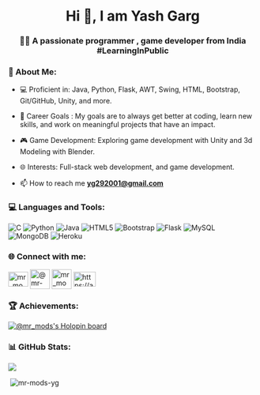 
<h1 align="center">Hi 👋, I am Yash Garg </h1>

<h3 align="center">👨‍💻 A passionate programmer , game developer from India #LearningInPublic </h3>

<h3 align="left">🙂 About Me:</h3>

- 💻 Proficient in: Java, Python, Flask, AWT, Swing, HTML, Bootstrap, Git/GitHub, Unity, and more.
  
- 🎯 Career Goals : My goals are to always get better at coding, learn new skills, and work on meaningful projects that have an impact.
  
- 🎮 Game Development: Exploring game development with Unity and 3d Modeling with Blender.
  
- 🌐 Interests: Full-stack web development, and game development.
  
- 📫 How to reach me **yg292001@gmail.com**

<h3 align="left">💻 Languages and Tools:</h3>

![C](https://img.shields.io/badge/c-%2300599C.svg?style=for-the-badge&logo=c&logoColor=white) ![Python](https://img.shields.io/badge/python-3670A0?style=for-the-badge&logo=python&logoColor=ffdd54) ![Java](https://img.shields.io/badge/java-%23ED8B00.svg?style=for-the-badge&logo=java&logoColor=white) ![HTML5](https://img.shields.io/badge/html5-%23E34F26.svg?style=for-the-badge&logo=html5&logoColor=white) ![Bootstrap](https://img.shields.io/badge/bootstrap-%23563D7C.svg?style=for-the-badge&logo=bootstrap&logoColor=white) ![Flask](https://img.shields.io/badge/flask-%23000.svg?style=for-the-badge&logo=flask&logoColor=white) ![MySQL](https://img.shields.io/badge/mysql-%2300f.svg?style=for-the-badge&logo=mysql&logoColor=white) ![MongoDB](https://img.shields.io/badge/MongoDB-%234ea94b.svg?style=for-the-badge&logo=mongodb&logoColor=white) ![Heroku](https://img.shields.io/badge/heroku-%23430098.svg?style=for-the-badge&logo=heroku&logoColor=white)

<h3 align="left">🌐 Connect with me:</h3>

<p align="left">
<a href="https://twitter.com/mr_mods_yg" target="blank"><img align="center" src="https://upload.wikimedia.org/wikipedia/commons/thumb/6/6f/Logo_of_Twitter.svg/768px-Logo_of_Twitter.svg.png?20220821125553" alt="mr_mods_yg" height="30" width="40" /></a> 
<a href="https://linkedin.com/in/mr-mods" target="blank"><img align="center" src="https://upload.wikimedia.org/wikipedia/commons/thumb/c/ca/LinkedIn_logo_initials.png/900px-LinkedIn_logo_initials.png?20140125013055" alt="@mr-mods" height="40" width="40" /></a>
<a href="https://www.leetcode.com/mr_mods" target="blank"><img align="center" src="https://upload.wikimedia.org/wikipedia/commons/8/8e/LeetCode_Logo_1.png?20190719232508" alt="mr_mods" height="40" width="40" /></a>
<a href="https://auth.geeksforgeeks.org/user/https://auth.geeksforgeeks.org/user/mr_mods" target="blank"><img align="center" src="https://upload.wikimedia.org/wikipedia/commons/thumb/4/43/GeeksforGeeks.svg/116px-GeeksforGeeks.svg.png?20200909192408" alt="https://auth.geeksforgeeks.org/user/mr_mods" height="30" width="45" /></a>
</p>

<h3 align="left">🏆 Achievements:</h3>  

[![@mr_mods's Holopin board](https://holopin.me/mr_mods)](https://holopin.io/@mr_mods)


<h3 align="left">📊 GitHub Stats:</h3>

[![](https://visitcount.itsvg.in/api?id=mr-mods-yg&label=Profile%20Views&pretty=false)](https://visitcount.itsvg.in)

<p>&nbsp;<img align="center" src="https://github-readme-stats.vercel.app/api?username=mr-mods-yg&show_icons=true&theme=dark&locale=en" alt="mr-mods-yg" /></p>

<!---
mr-mods-yg/mr-mods-yg is a ✨ special ✨ repository because its `README.md` (this file) appears on your GitHub profile.
You can click the Preview link to take a look at your changes.
--->

